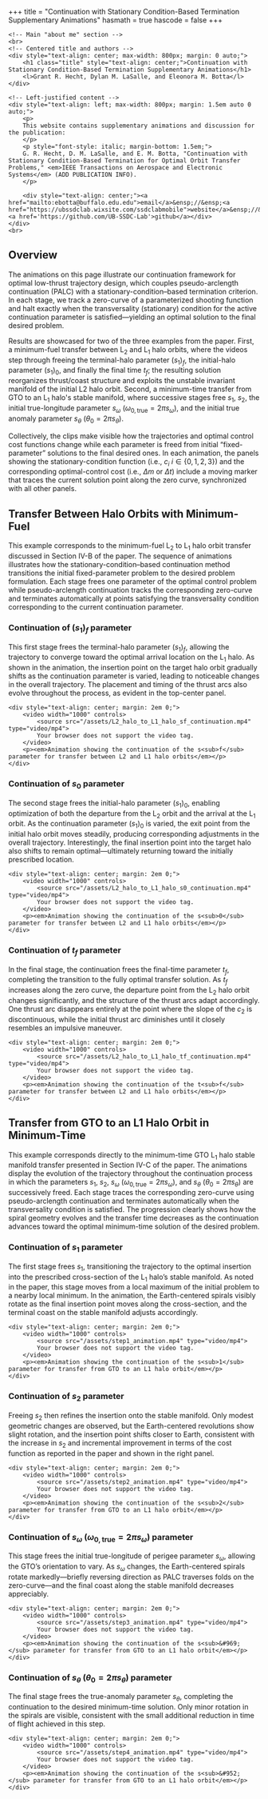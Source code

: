 +++
title = "Continuation with Stationary Condition-Based Termination Supplementary Animations"
hasmath = true
hascode = false
+++

~~~
<!-- Main "about me" section -->
<br>
<!-- Centered title and authors -->
<div style="text-align: center; max-width: 800px; margin: 0 auto;">
    <h1 class="title" style="text-align: center;">Continuation with Stationary Condition-Based Termination Supplementary Animations</h1>
    <l>Grant R. Hecht, Dylan M. LaSalle, and Eleonora M. Botta</l>
</div>

<!-- Left-justified content -->
<div style="text-align: left; max-width: 800px; margin: 1.5em auto 0 auto;">
    <p>
    This website contains supplementary animations and discussion for the publication:
    </p>
    <p style="font-style: italic; margin-bottom: 1.5em;">
    G. R. Hecht, D. M. LaSalle, and E. M. Botta, "Continuation with Stationary Condition-Based Termination for Optimal Orbit Transfer Problems," <em>IEEE Transactions on Aerospace and Electronic Systems</em> (ADD PUBLICATION INFO).
    </p>

    <div style="text-align: center;"><a href="mailto:ebotta@buffalo.edu.edu">email</a>&ensp;//&ensp;<a href="https://ubssdclab.wixsite.com/ssdclabmobile">website</a>&ensp;//&ensp;<a href='https://github.com/UB-SSDC-Lab'>github</a></div>
</div>
<br>
~~~

## Overview
The animations on this page illustrate our continuation framework for optimal low-thrust trajectory design, which couples pseudo-arclength continuation (PALC) with a stationary-condition–based termination criterion. In each stage, we track a zero-curve of a parameterized shooting function and halt exactly when the transversality (stationary) condition for the active continuation parameter is satisfied—yielding an optimal solution to the final desired problem.  

Results are showcased for two of the three examples from the paper. First, a minimum-fuel transfer between $\text{L}_2$ and $\text{L}_1$ halo orbits, where the videos step through freeing the terminal-halo parameter $(s_1)_f$, the initial-halo parameter $(s_1)_0$, and finally the final time $t_f$; the resulting solution reorganizes thrust/coast structure and exploits the unstable invariant manifold of the initial L2 halo orbit. Second, a minimum-time transfer from GTO to an $\text{L}_1$ halo's stable manifold, where successive stages free $s_1$, $s_2$, the initial true-longitude parameter $s_\omega$ ($\omega_{0,\text{true}}=2\pi s_\omega$), and the initial true anomaly parameter $s_\theta$ ($\theta_0=2\pi s_\theta$). 

Collectively, the clips make visible how the trajectories and optimal control cost functions change while each parameter is freed from initial “fixed-parameter” solutions to the final desired ones. In each animation, the panels showing the stationary-condition function  (i.e., $c_i$ $i\in\{0,1,2,3\}$) and the corresponding optimal-control cost (i.e., $\Delta m$ or $\Delta t$) include a moving marker that traces the current solution point along the zero curve, synchronized with all other panels.

## Transfer Between Halo Orbits with Minimum-Fuel

This example corresponds to the minimum-fuel $\text{L}_2$ to $\text{L}_1$ halo orbit transfer discussed in Section IV-B of the paper. The sequence of animations illustrates how the stationary-condition–based continuation method transitions the initial fixed-parameter problem to the desired problem formulation. Each stage frees one parameter of the optimal control problem while pseudo-arclength continuation tracks the corresponding zero-curve and terminates automatically at points satisfying the transversality condition corresponding to the current continuation parameter.

### Continuation of $(s_1)_f$ parameter

This first stage frees the terminal-halo parameter $(s_1)_f$, allowing the trajectory to converge toward the optimal arrival location on the $\text{L}_1$ halo. As shown in the animation, the insertion point on the target halo orbit gradually shifts as the continuation parameter is varied, leading to noticeable changes in the overall trajectory. The placement and timing of the thrust arcs also evolve throughout the process, as evident in the top-center panel.

~~~
<div style="text-align: center; margin: 2em 0;">
    <video width="1000" controls>
        <source src="/assets/L2_halo_to_L1_halo_sf_continuation.mp4" type="video/mp4">
        Your browser does not support the video tag.
    </video>
    <p><em>Animation showing the continuation of the s<sub>f</sub> parameter for transfer between L2 and L1 halo orbits</em></p>
</div>
~~~

### Continuation of $s_0$ parameter

The second stage frees the initial-halo parameter $(s_1)_0$, enabling optimization of both the departure from the $\text{L}_2$ orbit and the arrival at the $\text{L}_1$ orbit. As the continuation parameter $(s_1)_0$ is varied, the exit point from the initial halo orbit moves steadily, producing corresponding adjustments in the overall trajectory. Interestingly, the final insertion point into the target halo also shifts to remain optimal—ultimately returning toward the initially prescribed location.

~~~
<div style="text-align: center; margin: 2em 0;">
    <video width="1000" controls>
        <source src="/assets/L2_halo_to_L1_halo_s0_continuation.mp4" type="video/mp4">
        Your browser does not support the video tag.
    </video>
    <p><em>Animation showing the continuation of the s<sub>0</sub> parameter for transfer between L2 and L1 halo orbits</em></p>
</div>
~~~

### Continuation of $t_f$ parameter

In the final stage, the continuation frees the final-time parameter $t_f$, completing the transition to the fully optimal transfer solution. As $t_f$ increases along the zero curve, the departure point from the $\text{L}_2$ halo orbit changes significantly, and the structure of the thrust arcs adapt accordingly. One thrust arc disappears entirely at the point where the slope of the $c_2$ is discontinuous, while the initial thrust arc diminishes until it closely resembles an impulsive maneuver.

~~~
<div style="text-align: center; margin: 2em 0;">
    <video width="1000" controls>
        <source src="/assets/L2_halo_to_L1_halo_tf_continuation.mp4" type="video/mp4">
        Your browser does not support the video tag.
    </video>
    <p><em>Animation showing the continuation of the t<sub>f</sub> parameter for transfer between L2 and L1 halo orbits</em></p>
</div>
~~~

## Transfer from GTO to an L1 Halo Orbit in Minimum-Time

This example corresponds directly to the minimum-time GTO $\text{L}_1$ halo stable manifold transfer presented in Section IV-C of the paper. The animations display the evolution of the trajectory throughout the continuation process in which the parameters $s_1$, $s_2$, $s_\omega$ ($\omega_{0,\text{true}}=2\pi s_\omega$), and $s_\theta$ ($\theta_0=2\pi s_\theta$) are successively freed. Each stage traces the corresponding zero-curve using pseudo-arclength continuation and terminates automatically when the transversality condition is satisfied. The progression clearly shows how the spiral geometry evolves and the transfer time decreases as the continuation advances toward the optimal minimum-time solution of the desired problem.

### Continuation of $s_1$ parameter

The first stage frees $s_1$, transitioning the trajectory to the optimal insertion into the prescribed cross-section of the $\text{L}_1$ halo’s stable manifold. As noted in the paper, this stage moves from a local maximum of the initial problem to a nearby local minimum. In the animation, the Earth-centered spirals visibly rotate as the final insertion point moves along the cross-section, and the terminal coast on the stable manifold adjusts accordingly.

~~~
<div style="text-align: center; margin: 2em 0;">
    <video width="1000" controls>
        <source src="/assets/step1_animation.mp4" type="video/mp4">
        Your browser does not support the video tag.
    </video>
    <p><em>Animation showing the continuation of the s<sub>1</sub> parameter for transfer from GTO to an L1 halo orbit</em></p>
</div>
~~~

### Continuation of $s_2$ parameter

Freeing $s_2$ then refines the insertion onto the stable manifold. Only modest geometric changes are observed, but the Earth-centered revolutions show slight rotation, and the insertion point shifts closer to Earth, consistent with the increase in $s_2$ and incremental improvement in terms of the cost function as reported in the paper and shown in the right panel.

~~~
<div style="text-align: center; margin: 2em 0;">
    <video width="1000" controls>
        <source src="/assets/step2_animation.mp4" type="video/mp4">
        Your browser does not support the video tag.
    </video>
    <p><em>Animation showing the continuation of the s<sub>2</sub> parameter for transfer from GTO to an L1 halo orbit</em></p>
</div>
~~~

### Continuation of $s_\omega$ ($\omega_{0,\text{true}}=2\pi s_\omega$) parameter

This stage frees the initial true-longitude of perigee parameter $s_\omega$, allowing the GTO’s orientation to vary. As $s_\omega$ changes, the Earth-centered spirals rotate markedly—briefly reversing direction as PALC traverses folds on the zero-curve—and the final coast along the stable manifold decreases appreciably.

~~~
<div style="text-align: center; margin: 2em 0;">
    <video width="1000" controls>
        <source src="/assets/step3_animation.mp4" type="video/mp4">
        Your browser does not support the video tag.
    </video>
    <p><em>Animation showing the continuation of the s<sub>&#969;</sub> parameter for transfer from GTO to an L1 halo orbit</em></p>
</div>
~~~

### Continuation of $s_\theta$ ($\theta_0 = 2\pi s_\theta$) parameter

The final stage frees the true-anomaly parameter $s_\theta$, completing the continuation to the desired minimum-time solution. Only minor rotation in the spirals are visible, consistent with the small additional reduction in time of flight achieved in this step.

~~~
<div style="text-align: center; margin: 2em 0;">
    <video width="1000" controls>
        <source src="/assets/step4_animation.mp4" type="video/mp4">
        Your browser does not support the video tag.
    </video>
    <p><em>Animation showing the continuation of the s<sub>&#952;</sub> parameter for transfer from GTO to an L1 halo orbit</em></p>
</div>
~~~

